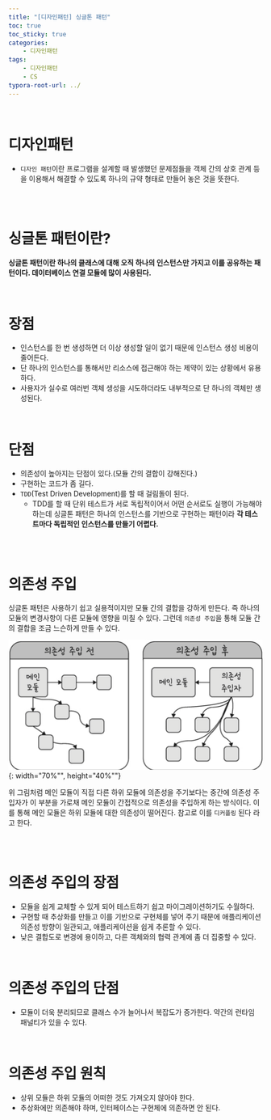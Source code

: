 ```yaml
---
title: "[디자인패턴] 싱글톤 패턴"
toc: true
toc_sticky: true
categories: 
    - 디자인패턴
tags:
    - 디자인패턴
    - CS
typora-root-url: ../
---
```


<br>

# **디자인패턴** 

* `디자인 패턴`이란 프로그램을 설계할 때 발생했던 문제점들을 객체 간의 상호 관계 등을 이용해서 해결할 수 있도록 하나의 규약 형태로 만들어 놓은 것을 뜻한다. 

<br>

<br>



# **싱글톤 패턴이란?** 
**싱글톤 패턴이란 하나의 클래스에 대해 오직 하나의 인스턴스만 가지고 이를 공유하는 패턴이다. 데이터베이스 연결 모듈에 많이 사용된다.**

<br>



# **장점** 

* 인스턴스를 한 번 생성하면 더 이상 생성할 일이 없기 때문에 인스턴스 생성 비용이 줄어든다. 
* 단 하나의 인스턴스를 통해서만 리소스에 접근해야 하는 제약이 있는 상황에서 유용하다.
* 사용자가 실수로 여러번 객체 생성을 시도하더라도 내부적으로 단 하나의 객체만 생성된다.

<br>



# **단점** 

* 의존성이 높아지는 단점이 있다.(모듈 간의 결합이 강해진다.)
* 구현하는 코드가 좀 길다.
* `TDD`(Test Driven Development)를 할 때 걸림돌이 된다. 
    * TDD를 할 때 단위 테스트가 서로 독립적이어서 어떤 순서로도 실행이 가능해야 하는데 싱글톤 패턴은 하나의 인스턴스를 기반으로 구현하는 패턴이라 **각 테스트마다 독립적인 인스턴스를 만들기 어렵다.** 

<br>

<br>




# 의존성 주입 
싱글톤 패턴은 사용하기 쉽고 실용적이지만 모듈 간의 결합을 강하게 만든다. 즉 하나의 모듈의 변경사항이 다른 모듈에 영향을 미칠 수 있다. 그런데 `의존성 주입`을 통해 모듈 간의 결합을 조금 느슨하게 만들 수 있다. 



![img1](/assets/images/10_1.png){: width="70%"", height="40%""} 



위 그림처럼 메인 모듈이 직접 다른 하위 모듈에 의존성을 주기보다는 중간에 의존성 주입자가 이 부분을 가로채 메인 모듈이 간접적으로 의존성을 주입하게 하는 방식이다.
이를 통해 메인 모듈은 하위 모듈에 대한 의존성이 떨어진다. 참고로 이를 `디커플링` 된다 라고 한다. 

<br>

<br>



# 의존성 주입의 장점
* 모듈을 쉽게 교체할 수 있게 되어 테스트하기 쉽고 마이그레이션하기도 수월하다.
* 구현할 때 추상화를 만들고 이를 기반으로 구현체를 넣어 주기 때문에 애플리케이션 의존성 방향이 일관되고, 애플리케이션을 쉽게 추론할 수 있다.
* 낮은 결합도로 변경에 용이하고, 다른 객체와의 협력 관계에 좀 더 집중할 수 있다. 

<br>



# 의존성 주입의 단점
* 모듈이 더욱 분리되므로 클래스 수가 늘어나서 복잡도가 증가한다.
약간의 런타임 패널티가 있을 수 있다. 

<br>



# 의존성 주입 원칙
* 상위 모듈은 하위 모듈의 어떠한 것도 가져오지 않아야 한다.
* 추상화에만 의존해야 하며, 인터페이스는 구현체에 의존하면 안 된다.